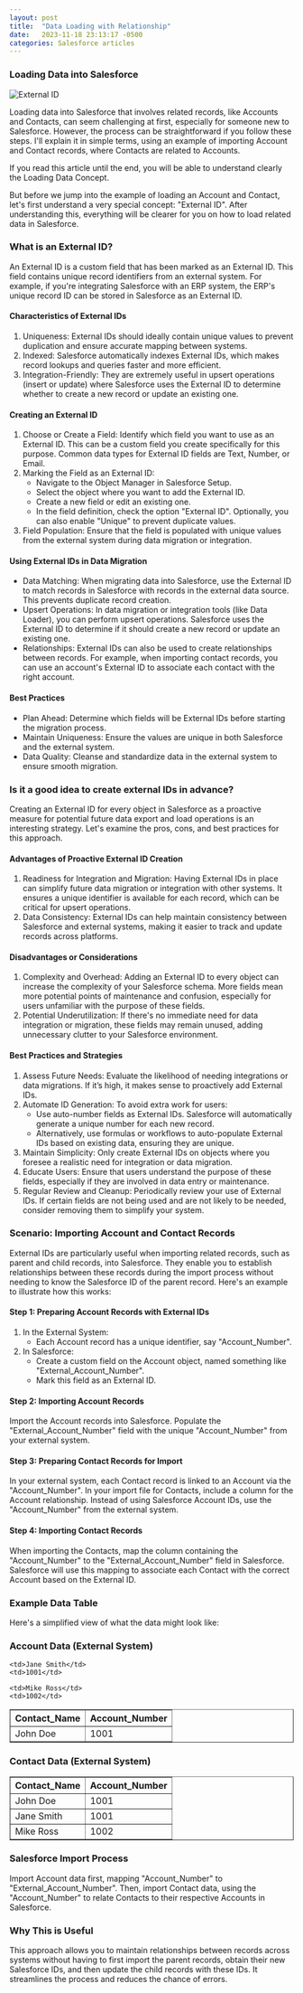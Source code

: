 ```yaml
---
layout: post
title:  "Data Loading with Relationship"
date:   2023-11-18 23:13:17 -0500
categories: Salesforce articles
---
```

<h3>Loading Data into Salesforce</h3>
<img src="{{site.baseurl}}/images/2023-11-15-Data-Loading-with-Relationship-Img-001.png" alt="External ID" class="article-image">

<p>Loading data into Salesforce that involves related records, like Accounts and Contacts, can seem challenging at first, especially for someone new to Salesforce. However, the process can be straightforward if you follow these steps. I'll explain it in simple terms, using an example of importing Account and Contact records, where Contacts are related to Accounts.</p>
<p>If you read this article until the end, you will be able to understand clearly the Loading Data Concept.</p>
<p>But before we jump into the example of loading an Account and Contact, let's first understand a very special concept: "External ID". After understanding this, everything will be clearer for you on how to load related data in Salesforce.</p>

<h3>What is an External ID?</h3>
<p>An External ID is a custom field that has been marked as an External ID. This field contains unique record identifiers from an external system. For example, if you're integrating Salesforce with an ERP system, the ERP's unique record ID can be stored in Salesforce as an External ID.</p>

<h4>Characteristics of External IDs</h4>
<ol>
  <li>Uniqueness: External IDs should ideally contain unique values to prevent duplication and ensure accurate mapping between systems.</li>
  <li>Indexed: Salesforce automatically indexes External IDs, which makes record lookups and queries faster and more efficient.</li>
  <li>Integration-Friendly: They are extremely useful in upsert operations (insert or update) where Salesforce uses the External ID to determine whether to create a new record or update an existing one.</li>
</ol>

<h4>Creating an External ID</h4>
<ol>
  <li>Choose or Create a Field: Identify which field you want to use as an External ID. This can be a custom field you create specifically for this purpose. Common data types for External ID fields are Text, Number, or Email.</li>
  <li>Marking the Field as an External ID:
    <ul>
      <li>Navigate to the Object Manager in Salesforce Setup.</li>
      <li>Select the object where you want to add the External ID.</li>
      <li>Create a new field or edit an existing one.</li>
      <li>In the field definition, check the option "External ID". Optionally, you can also enable "Unique" to prevent duplicate values.</li>
    </ul>
  </li>
  <li>Field Population: Ensure that the field is populated with unique values from the external system during data migration or integration.</li>
</ol>

<h4>Using External IDs in Data Migration</h4>
<ul>
  <li>Data Matching: When migrating data into Salesforce, use the External ID to match records in Salesforce with records in the external data source. This prevents duplicate record creation.</li>
  <li>Upsert Operations: In data migration or integration tools (like Data Loader), you can perform upsert operations. Salesforce uses the External ID to determine if it should create a new record or update an existing one.</li>
  <li>Relationships: External IDs can also be used to create relationships between records. For example, when importing contact records, you can use an account's External ID to associate each contact with the right account.</li>
</ul>

<h4>Best Practices</h4>
<ul>
  <li>Plan Ahead: Determine which fields will be External IDs before starting the migration process.</li>
  <li>Maintain Uniqueness: Ensure the values are unique in both Salesforce and the external system.</li>
  <li>Data Quality: Cleanse and standardize data in the external system to ensure smooth migration.</li>
</ul>

<h3>Is it a good idea to create external IDs in advance?</h3>
<p>Creating an External ID for every object in Salesforce as a proactive measure for potential future data export and load operations is an interesting strategy. Let's examine the pros, cons, and best practices for this approach.</p>

<h4>Advantages of Proactive External ID Creation</h4>
<ol>
  <li>Readiness for Integration and Migration: Having External IDs in place can simplify future data migration or integration with other systems. It ensures a unique identifier is available for each record, which can be critical for upsert operations.</li>
  <li>Data Consistency: External IDs can help maintain consistency between Salesforce and external systems, making it easier to track and update records across platforms.</li>
</ol>

<h4>Disadvantages or Considerations</h4>
<ol>
  <li>Complexity and Overhead: Adding an External ID to every object can increase the complexity of your Salesforce schema. More fields mean more potential points of maintenance and confusion, especially for users unfamiliar with the purpose of these fields.</li>
  <li>Potential Underutilization: If there's no immediate need for data integration or migration, these fields may remain unused, adding unnecessary clutter to your Salesforce environment.</li>
</ol>

<h4>Best Practices and Strategies</h4>
<ol>
  <li>Assess Future Needs: Evaluate the likelihood of needing integrations or data migrations. If it’s high, it makes sense to proactively add External IDs.</li>
  <li>Automate ID Generation: To avoid extra work for users:
    <ul>
      <li>Use auto-number fields as External IDs. Salesforce will automatically generate a unique number for each new record.</li>
      <li>Alternatively, use formulas or workflows to auto-populate External IDs based on existing data, ensuring they are unique.</li>
    </ul>
  </li>
  <li>Maintain Simplicity: Only create External IDs on objects where you foresee a realistic need for integration or data migration.</li>
  <li>Educate Users: Ensure that users understand the purpose of these fields, especially if they are involved in data entry or maintenance.</li>
  <li>Regular Review and Cleanup: Periodically review your use of External IDs. If certain fields are not being used and are not likely to be needed, consider removing them to simplify your system.</li>
</ol>

<h3>Scenario: Importing Account and Contact Records</h3>
<p>External IDs are particularly useful when importing related records, such as parent and child records, into Salesforce. They enable you to establish relationships between these records during the import process without needing to know the Salesforce ID of the parent record. Here's an example to illustrate how this works:</p>

<h4>Step 1: Preparing Account Records with External IDs</h4>
<ol>
  <li>In the External System:
    <ul>
      <li>Each Account record has a unique identifier, say "Account_Number".</li>
    </ul>
  </li>
  <li>In Salesforce:
    <ul>
      <li>Create a custom field on the Account object, named something like "External_Account_Number".</li>
      <li>Mark this field as an External ID.</li>
    </ul>
  </li>
</ol>

<h4>Step 2: Importing Account Records</h4>
<p>Import the Account records into Salesforce. Populate the "External_Account_Number" field with the unique "Account_Number" from your external system.</p>

<h4>Step 3: Preparing Contact Records for Import</h4>
<p>In your external system, each Contact record is linked to an Account via the "Account_Number". In your import file for Contacts, include a column for the Account relationship. Instead of using Salesforce Account IDs, use the "Account_Number" from the external system.</p>

<h4>Step 4: Importing Contact Records</h4>
<p>When importing the Contacts, map the column containing the "Account_Number" to the "External_Account_Number" field in Salesforce. Salesforce will use this mapping to associate each Contact with the correct Account based on the External ID.</p>

<h3>Example Data Table</h3>
<p>Here's a simplified view of what the data might look like:</p>


<h3>Account Data (External System)</h3>
<table border="1" cellspacing="0" cellpadding="5">
  <tr>
    <th>Contact_Name</th>
    <th>Account_Number</th>
  </tr>
  <tr>
    <td>John Doe</td>
    <td>1001</td>
  </tr>
  <tr>

    <td>Jane Smith</td>
    <td>1001</td>
  </tr>
  <tr>

    <td>Mike Ross</td>
    <td>1002</td>
  </tr>
</table>

 <h3>Contact Data (External System)</h3>
<table border="1" cellspacing="0" cellpadding="5">
  <tr>
    <th>Contact_Name</th>
    <th>Account_Number</th>
  </tr>
  <tr>
    <td>John Doe</td>
    <td>1001</td>
  </tr>
  <tr>
    <td>Jane Smith</td>
    <td>1001</td>
  </tr>
  <tr>
    <td>Mike Ross</td>
    <td>1002</td>
  </tr>
</table>

<h3>Salesforce Import Process</h3>
<p>Import Account data first, mapping "Account_Number" to "External_Account_Number". Then, import Contact data, using the "Account_Number" to relate Contacts to their respective Accounts in Salesforce.</p>

<h3>Why This is Useful</h3>
<p>This approach allows you to maintain relationships between records across systems without having to first import the parent records, obtain their new Salesforce IDs, and then update the child records with these IDs. It streamlines the process and reduces the chance of errors.</p>

